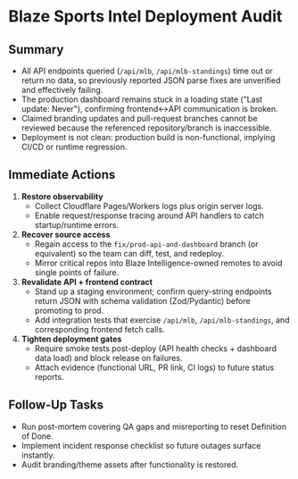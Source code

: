# Blaze Sports Intel Deployment Audit

## Summary
- All API endpoints queried (`/api/mlb`, `/api/mlb-standings`) time out or return no data, so previously reported JSON parse fixes are unverified and effectively failing.
- The production dashboard remains stuck in a loading state ("Last update: Never"), confirming frontend↔API communication is broken.
- Claimed branding updates and pull-request branches cannot be reviewed because the referenced repository/branch is inaccessible.
- Deployment is not clean: production build is non-functional, implying CI/CD or runtime regression.

## Immediate Actions
1. **Restore observability**
   - Collect Cloudflare Pages/Workers logs plus origin server logs.
   - Enable request/response tracing around API handlers to catch startup/runtime errors.
2. **Recover source access**
   - Regain access to the `fix/prod-api-and-dashboard` branch (or equivalent) so the team can diff, test, and redeploy.
   - Mirror critical repos into Blaze Intelligence-owned remotes to avoid single points of failure.
3. **Revalidate API + frontend contract**
   - Stand up a staging environment; confirm query-string endpoints return JSON with schema validation (Zod/Pydantic) before promoting to prod.
   - Add integration tests that exercise `/api/mlb`, `/api/mlb-standings`, and corresponding frontend fetch calls.
4. **Tighten deployment gates**
   - Require smoke tests post-deploy (API health checks + dashboard data load) and block release on failures.
   - Attach evidence (functional URL, PR link, CI logs) to future status reports.

## Follow-Up Tasks
- Run post-mortem covering QA gaps and misreporting to reset Definition of Done.
- Implement incident response checklist so future outages surface instantly.
- Audit branding/theme assets after functionality is restored.
